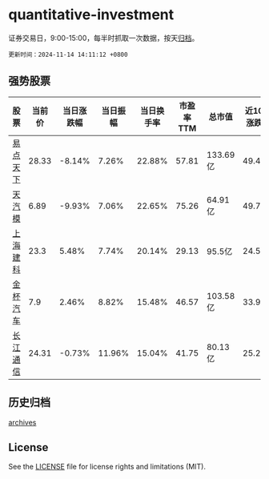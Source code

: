 # quantitative-investment

证券交易日，9:00-15:00，每半时抓取一次数据，按天[归档](archives)。

`更新时间：2024-11-14 14:11:12 +0800`

## 强势股票

|股票|当前价|当日涨跌幅|当日振幅|当日换手率|市盈率TTM|总市值|近10日涨跌幅|
|----|----|----|----|----|----|----|----|
|[易点天下](https://xueqiu.com/S/SZ301171)|28.33|-8.14%|7.26%|22.88%|57.81|133.69亿|49.42%|
|[天汽模](https://xueqiu.com/S/SZ002510)|6.89|-9.93%|7.06%|22.65%|75.26|64.91亿|49.78%|
|[上海建科](https://xueqiu.com/S/SH603153)|23.3|5.48%|7.74%|20.14%|29.13|95.5亿|24.53%|
|[金杯汽车](https://xueqiu.com/S/SH600609)|7.9|2.46%|8.82%|15.48%|46.57|103.58亿|33.9%|
|[长江通信](https://xueqiu.com/S/SH600345)|24.31|-0.73%|11.96%|15.04%|41.75|80.13亿|25.24%|

## 历史归档

[archives](archives)

## License

See the [LICENSE](LICENSE) file for license rights and limitations (MIT).